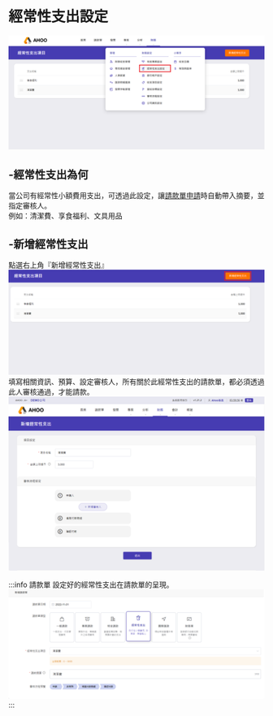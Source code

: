 # 經常性支出設定

![經常性支出](./current-1.png)

## -經常性支出為何

當公司有經常性小額費用支出，可透過此設定，讓[請款單申請](finance/payment/normal/)時自動帶入摘要，並指定審核人。  
例如：清潔費、享食福利、文具用品

## -新增經常性支出

點選右上角『新增經常性支出』  
![新增經常性支出](./current-2.png)
填寫相關資訊、預算、設定審核人，所有關於此經常性支出的請款單，都必須透過此人審核通過，才能請款。  
![填寫經常性支出](./current-3.png)

:::info 請款單
設定好的經常性支出在請款單的呈現。
![經常性支出請款單](./payment.png)
:::
